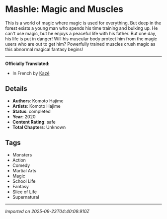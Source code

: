 # Mashle: Magic and Muscles

This is a world of magic where magic is used for everything. But deep in the forest exists a young man who spends his time training and bulking up. He can't use magic, but he enjoys a peaceful life with his father. But one day, his life is put in danger! Will his muscular body protect him from the magic users who are out to get him? Powerfully trained muscles crush magic as this abnormal magical fantasy begins!

---

**Officially Translated:**  
- In French by [Kazé](http://manga.kaze.fr/)

## Details
- **Authors**: Komoto Hajime
- **Artists**: Komoto Hajime
- **Status**: completed
- **Year**: 2020
- **Content Rating**: safe
- **Total Chapters**: Unknown

## Tags
- Monsters
- Action
- Comedy
- Martial Arts
- Magic
- School Life
- Fantasy
- Slice of Life
- Supernatural

---
*Imported on 2025-09-23T04:40:09.910Z*
